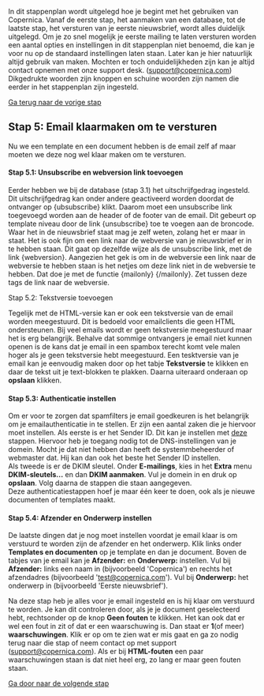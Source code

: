 In dit stappenplan wordt uitgelegd hoe je begint met het gebruiken van
Copernica. Vanaf de eerste stap, het aanmaken van een database, tot de
laatste stap, het versturen van je eerste nieuwsbrief, wordt alles
duidelijk uitgelegd. Om je zo snel mogelijk je eerste mailing te laten
versturen worden een aantal opties en instellingen in dit stappenplan
niet benoemd, die kan je voor nu op de standaard instellingen laten
staan. Later kan je hier natuurlijk altijd gebruik van maken. Mochten er
toch onduidelijkheden zijn kan je altijd contact opnemen met onze
support desk. (support@copernica.com) Dikgedrukte woorden zijn knoppen
en schuine woorden zijn namen die eerder in het stappenplan zijn
ingesteld.

[Ga terug naar de vorige
stap](www.copernica.com/nl/blog/beginnen-met-copernica-stappenplan-stap-4)

Stap 5: Email klaarmaken om te versturen
----------------------------------------

Nu we een template en een document hebben is de email zelf af maar
moeten we deze nog wel klaar maken om te versturen.

#### Stap 5.1: Unsubscribe en webversion link toevoegen

Eerder hebben we bij de database (stap 3.1) het uitschrijfgedrag
ingesteld. Dit uitschrijfgedrag kan onder andere geactiveerd worden
doordat de ontvanger op {ubsubscribe} klikt. Daarom moet een unsubscribe
link toegevoegd worden aan de header of de footer van de email. Dit
gebeurt op template niveau door de link {unsubscribe} toe te voegen aan
de broncode. Waar het in de nieuwsbrief staat mag je zelf weten, zolang
het er maar in staat. Het is ook fijn om een link naar de webversie van
je nieuwsbrief er in te hebben staan. Dit gaat op dezelfde wijze als de
unsubscribe link, met de link {webversion}. Aangezien het gek is om in
de webversie een link naar de webversie te hebben staan is het netjes om
deze link niet in de webversie te hebben. Dat doe je met de functie
{mailonly} {/mailonly}. Zet tussen deze tags de link naar de webversie.

Stap 5.2: Tekstversie toevoegen

Tegelijk met de HTML-versie kan er ook een tekstversie van de email
worden meegestuurd. Dit is bedoeld voor emailclients die geen HTML
ondersteunen. Bij veel emails wordt er geen tekstversie meegestuurd maar
het is erg belangrijk. Behalve dat sommige ontvangers je email niet
kunnen openen is de kans dat je email in een spambox terecht komt vele
malen hoger als je geen tekstversie hebt meegestuurd. Een tesktversie
van je email kan je eenvoudig maken door op het tabje **Tekstversie** te
klikken en daar de tekst uit je text-blokken te plakken. Daarna
uiteraard onderaan op **opslaan** klikken.

#### Stap 5.3: Authenticatie instellen

Om er voor te zorgen dat spamfilters je email goedkeuren is het
belangrijk om je emailauthenticatie in te stellen. Er zijn een aantal
zaken die je hiervoor moet instellen. Als eerste is er het Sender ID.
Dit kan je instellen met
[deze](https://www.copernica.com/nl/blog/sender-id-hoe-werkt-het-precies)
stappen. Hiervoor heb je toegang nodig tot de DNS-instellingen van je
domein. Mocht je dat niet hebben dan heeft de systemmbeheerder of
webmaster dat. Hij kan dan ook het beste het Sender ID instellen.\
 Als tweede is er de DKIM sleutel. Onder **E-mailings**, kies in het
**Extra** menu **DKIM-sleutels...** en dan **DKIM aanmaken**. Vul je
domein in en druk op **opslaan**. Volg daarna de stappen die staan
aangegeven. \
 Deze authenticatiestappen hoef je maar één keer te doen, ook als je
nieuwe documenten of templates maakt.

#### Stap 5.4: Afzender en Onderwerp instellen

De laatste dingen dat je nog moet instellen voordat je email klaar is om
verstuurd te worden zijn de afzender en het onderwerp. Klik links onder
**Templates en documenten** op je template en dan je document. Boven de
tabjes van je email kan je **Afzender:** en **Onderwerp:** instellen.
Vul bij **Afzender:** links een naam in (bijvoorbeeld 'Copernica') en
rechts het afzendadres (bijvoorbeeld 'test@copernica.com'). Vul bij
**Onderwerp:** het onderwerp in (bijvoorbeeld 'Eerste nieuwsbrief').

Na deze stap heb je alles voor je email ingesteld en is hij klaar om
verstuurd te worden. Je kan dit controleren door, als je je document
geselecteerd hebt, rechtsonder op de knop **Geen fouten** te klikken.
Het kan ook dat er wel een fout in zit of dat er een waarschuwing is.
Dan staat er **1**(of meer) **waarschuwingen**. Klik er op om te zien
wat er mis gaat en ga zo nodig terug naar die stap of neem contact op
met support (support@copernica.com). Als er bij **HTML-fouten** een paar
waarschuwingen staan is dat niet heel erg, zo lang er maar geen fouten
staan.

[Ga door naar de volgende
stap](www.copernica.com/nl/blog/beginnen-met-copernica-stappenplan-stap-6)
